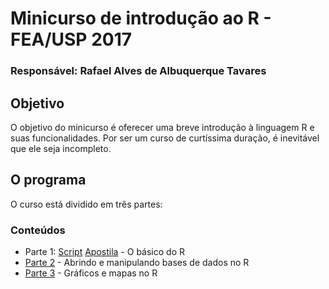 # Minicurso de introdução ao R - FEA/USP 2017

### Responsável: Rafael Alves de Albuquerque Tavares

## Objetivo

O objetivo do minicurso é oferecer uma breve introdução à linguagem R e suas funcionalidades. Por ser um curso de curtíssima duração, é inevitável que ele seja incompleto.

## O programa

O curso está dividido em três partes: 

### Conteúdos

- Parte 1: [Script]() [Apostila](https://github.com/RaAdAT/Minicurso_R/blob/master/Parte1.Rmd) - O básico do R
- [Parte 2](https://github.com/RaAdAT/Minicurso_R/blob/master/Parte2.Rmd) - Abrindo e manipulando bases de dados no R
- [Parte 3](https://github.com/RaAdAT/Minicurso_R/blob/master/Parte3.Rmd) - Gráficos e mapas no R
